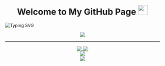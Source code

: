 <h1 align="center">
  Welcome to My GitHub Page
  <img src="https://media.giphy.com/media/hvRJCLFzcasrR4ia7z/giphy.gif" width="32">
</h1>


<p href="https://git.io/typing-svg"><img src="https://readme-typing-svg.herokuapp.com?         font=Helvetica&size=56&duration=3000&pause=1000&color=6836F5&center=true&vCenter=true&width=1050&height=72&lines=Hello%2C+I'm+Ahmet+Simsek;Webflow+%26+Newb orn+Front-end+Developer" alt="Typing SVG" /></p>


<div align="center">
<img src="https://media.giphy.com/media/6heBQSjt2IoA8/giphy.gif">
</div>

<hr />
<div align="center">
  <div align="center">
<a href="https://github.com/ametsmsek/github-profile-views-counter">
    <img align="center" src="https://komarev.com/ghpvc/?username=ametsmsek&color=f75c7e">
</a>
<a href="https://github.com/ametsmsek?tab=followers">
    <img align="center"  src="https://img.shields.io/github/followers/ametsmsek?style=flat-square&color=f75c7e">
</a>
  </div>

<div>
<img align="center" src="https://github-readme-stats.vercel.app/api?username=ametsmsek&show_icons=true&theme=radical" />
</div>

<div align="center"
  <p href="https://github.com/anuraghazra/github-readme-stats">
    <img src="https://github-readme-stats.vercel.app/api/top-langs/?username=ametsmsek&layout=compact&theme=radical" />
  </p>
</div>


